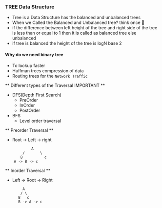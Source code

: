 ### TREE Data Structure

- Tree is a Data Structure has the balanced and unbalanced trees
- When we Called the Balanced and Unbalanced tree? think once 🤔
- if the difference between left height of the tree and right side of the tree is less than or equal to 1 then it is called as balanced tree else unbalanced
- if tree is balanced the height of the tree is logN base 2 
#### Why do we need binary tree
- To lookup faster
- Huffman trees compression of data
- Routing trees for the `Network Traffic`

** Different types of the Traversal IMPORTANT **
- DFS(Depth First Search)
    - PreOrder
    - InOrder
    - PostOrder
- BFS
    - Level order traversal

** Preorder Traversal **
- Root -> Left -> right

```
            A
        /       \
       B          c
    A -> B -> c
```

** Inorder Traversal **
- Left -> Root -> Right
```
        A
       / \
      B   c
      B -> A -> c
```
